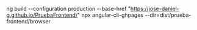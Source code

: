 ng build --configuration production --base-href "https://jose-daniel-g.github.io/PruebaFrontend/"
npx angular-cli-ghpages --dir=dist/prueba-frontend/browser
